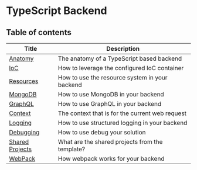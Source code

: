 # TypeScript Backend

## Table of contents

| Title | Description |
| ----- | ----------- |
| [Anatomy](./anatomy-of-a-backend.md) | The anatomy of a TypeScript based backend |
| [IoC](./ioc.md) | How to leverage the configured IoC container |
| [Resources](./resources.md) | How to use the resource system in your backend |
| [MongoDB](./mongodb.md) | How to use MongoDB in your backend |
| [GraphQL](./graphql.md) | How to use GraphQL in your backend |
| [Context](./context.md) | The context that is for the current web request |
| [Logging](./logging.md) | How to use structured logging in your backend |
| [Debugging](./debugging.md) | How to use debug your solution |
| [Shared Projects](./shared-projects.md) | What are the shared projects from the template? |
| [WebPack](./webpack.md) | How webpack works for your backend |
